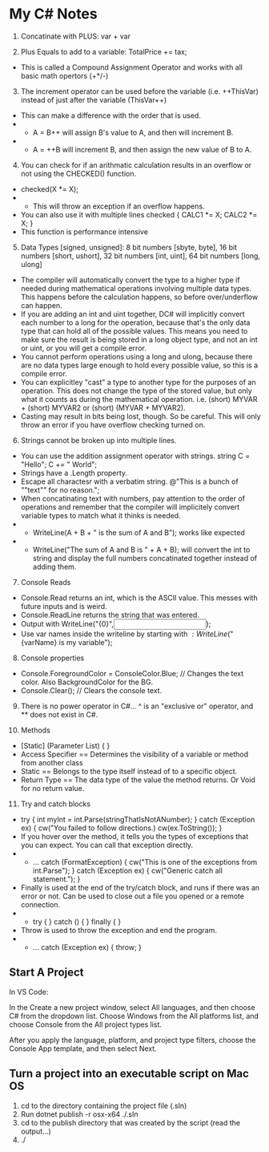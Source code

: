 # My C# Notes #

1. Concatinate with PLUS: var + var

2. Plus Equals to add to a variable: TotalPrice += tax;
 - This is called a Compound Assignment Operator and works with all basic math opertors (+*/-)

3. The increment operator can be used before the variable (i.e. ++ThisVar) instead of just after the variable (ThisVar++)
 - This can make a difference with the order that is used.
 - - A = B++ will assign B's value to A, and then will increment B.
 - - A = ++B will increment B, and then assign the new value of B to A.

4. You can check for if an arithmatic calculation results in an overflow or not using the CHECKED() function.
 - checked(X *= X);
 - - This will throw an exception if an overflow happens.
 - You can also use it with multiple lines
 checked
 {
     CALC1 *= X;
     CALC2 *= X;
 }
 - This function is performance intensive

5. Data Types [signed, unsigned]: 8 bit numbers [sbyte, byte], 16 bit numbers [short, ushort], 32 bit numbers [int, uint], 64 bit numbers [long, ulong]
 - The compiler will automatically convert the type to a higher type if needed during mathematical operations involving multiple data types. This happens before the calculation happens, so before over/underflow can happen.
 - If you are adding an int and uint together, DC# will implicitly convert each number to a long for the operation, because that's the only data type that can hold all of the possible values. This means you need to make sure the result is being stored in a long object type, and not an int or uint, or you will get a compile error.
 - You cannot perform operations using a long and ulong, because there are no data types large enough to hold every possible value, so this is a compile error.
 - You can explicitley "cast" a type to another type for the purposes of an operation. This does not change the type of the stored value, but only what it counts as during the mathematical operation. i.e. (short) MYVAR + (short) MYVAR2 or (short) (MYVAR + MYVAR2).
  - Casting may result in bits being lost, though. So be careful. This will only throw an error if you have overflow checking turned on.

6. Strings cannot be broken up into multiple lines.
 - You can use the addition assignment operator with strings. string C = "Hello"; C += " World";
 - Strings have a .Length property.
 - Escape all charactesr with a verbatim string. @"This is a bunch of ""text"" for no reason.";
 - When concatinating text with numbers, pay attention to the order of operations and remember that the compiler will implicitely convert variable types to match what it thinks is needed.
 - - WriteLine(A + B + " is the sum of A and B"); works like expected
 - - WriteLine("The sum of A and B is " + A + B); will convert the int to string and display the full numbers concatinated together instead of adding them.

7. Console Reads
 - Console.Read returns an int, which is the ASCII value. This messes with future inputs and is weird.
 - Console.ReadLine returns the string that was entered.
 - Output with WriteLine("{0}",<input variable name>);
 - Use var names inside the writeline by starting with $: WriteLine($"{varName} is my variable");

8. Console properties
 - Console.ForegroundColor = ConsoleColor.Blue; // Changes the text color. Also BackgroundColor for the BG.
 - Console.Clear(); // Clears the console text.

9. There is no power operator in C#... ^ is an "exclusive or" operator, and ** does not exist in C#.

10. Methods
 - <Access Specifier> [Static] <Return Type> <Method Name>(Parameter List) { <Method Body> }
 - Access Specifier == Determines the visibility of a variable or method from another class
 - Static == Belongs to the type itself instead of to a specific object.
 - Return Type == The data type of the value the method returns. Or Void for no return value.

11. Try and catch blocks
 - try { int myInt = int.Parse(stringThatIsNotANumber); } catch (Exception ex) { cw("You failed to follow directions.) cw(ex.ToString()); }
 - If you hover over the method, it tells you the types of exceptions that you can expect. You can call that exception directly.
 - - ... catch (FormatException) { cw("This is one of the exceptions from int.Parse"); } catch (Exception ex) { cw("Generic catch all statement."); }
 - Finally is used at the end of the try/catch block, and runs if there was an error or not. Can be used to close out a file you opened or a remote connection.
 - - try { } catch () { } finally { }
 - Throw is used to throw the exception and end the program.
 - - ... catch (Exception ex) { throw; }

## Start A Project ##

In VS Code:

In the Create a new project window, select All languages, and then choose C# from the dropdown list. Choose Windows from the All platforms list, and choose Console from the All project types list.

After you apply the language, platform, and project type filters, choose the Console App template, and then select Next.

## Turn a project into an executable script on Mac OS ##
1. cd to the directory containing the project file (.sln)
2. Run dotnet publish -r osx-x64 ./<file>.sln
3. cd to the publish directory that was created by the script (read the output...)
4. ./<file that matches the project name>